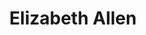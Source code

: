 ---
layout: employee
skillsid: 13
title: 'Elizabeth Allen'
permalink: /employees/:title 
location: 'Columbus Ohio'
position: 'Environmental Biologist'
availability: 72
internal: false
categories: 
- employees
phoneNumber: 555-555-5555
email: email@gmail.com
manage: false
---